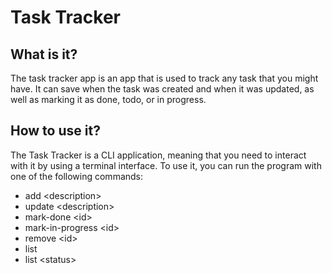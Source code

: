 # Task Tracker
## What is it?
The task tracker app is an app that is used to track any task that you might have.
It can save when the task was created and when it was updated, as well as marking it as done, todo, or in progress.

## How to use it?
The Task Tracker is a CLI application, meaning that you need to interact with it by using a terminal interface. 
To use it, you can run the program with one of the following commands:
- add <description\>
- update <description\>
- mark-done <id\>
- mark-in-progress <id\>
- remove <id\>
- list
- list <status\>